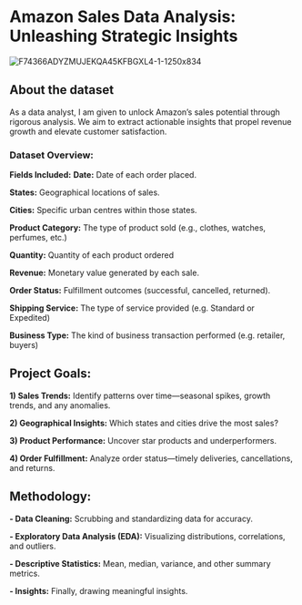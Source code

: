 # Amazon Sales Data Analysis: Unleashing Strategic Insights
![F74366ADYZMUJEKQA45KFBGXL4-1-1250x834](https://github.com/HafshaWahab/Amazon-Sales-Analysis_Python/assets/152807534/79ee7507-6e11-4faa-8e15-3522788df969)


## About the dataset

As a data analyst, I am given to unlock Amazon’s sales potential through rigorous analysis. We aim to extract actionable insights that propel revenue growth and elevate customer satisfaction.

### Dataset Overview:

**Fields Included:**
**Date:** Date of each order placed.

**States:** Geographical locations of sales.

**Cities:** Specific urban centres within those states.

**Product Category:** The type of product sold (e.g., clothes, watches, perfumes, etc.)

**Quantity:** Quantity of each product ordered

**Revenue:** Monetary value generated by each sale.

**Order Status:** Fulfillment outcomes (successful, cancelled, returned).

**Shipping Service:** The type of service provided (e.g. Standard or Expedited)

**Business Type:** The kind of business transaction performed (e.g. retailer, buyers)


## Project Goals:

**1) Sales Trends:** Identify patterns over time—seasonal spikes, growth trends, and any anomalies.

**2) Geographical Insights:** Which states and cities drive the most sales? 

**3) Product Performance:** Uncover star products and underperformers. 

**4) Order Fulfillment:** Analyze order status—timely deliveries, cancellations, and returns.


## Methodology:

**- Data Cleaning:** Scrubbing and standardizing data for accuracy.

**- Exploratory Data Analysis (EDA):** Visualizing distributions, correlations, and outliers.

**- Descriptive Statistics:** Mean, median, variance, and other summary metrics.

**- Insights:** Finally, drawing meaningful insights.






